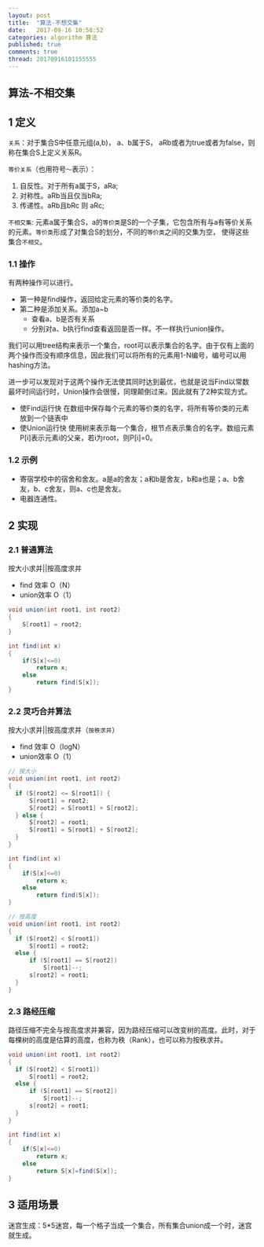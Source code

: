 ```yaml
---
layout: post
title:  "算法-不想交集"
date:   2017-09-16 10:58:52
categories: algorithm 算法
published: true
comments: true
thread: 20170916101155555
---
```

算法-不相交集
---
## 1 定义
`关系`：对于集合S中任意元组(a,b)， a、b属于S， aRb或者为true或者为false，则称在集合S上定义关系R。

`等价关系`（也用符号`～`表示）：
1. 自反性。对于所有a属于S，aRa;
2. 对称性。aRb当且仅当bRa;
3. 传递性。aRb且bRc 则 aRc;

`不相交集`: 元素a属于集合S，a的`等价类`是S的一个子集，它包含所有与a有等价关系的元素。`等价类`形成了对集合S的划分，不同的`等价类`之间的交集为空，
使得这些集合`不相交`。
### 1.1 操作
有两种操作可以进行。
- 第一种是find操作，返回给定元素的等价类的名字。
- 第二种是添加关系。添加a~b
  - 查看a、b是否有关系
  - 分别对a、b执行find查看返回是否一样。不一样执行union操作。

我们可以用tree结构来表示一个集合，root可以表示集合的名字。由于仅有上面的两个操作而没有顺序信息，因此我们可以将所有的元素用1-N编号，编号可以用hashing方法。

进一步可以发现对于这两个操作无法使其同时达到最优，也就是说当Find以常数最坏时间运行时，Union操作会很慢，同理颠倒过来。因此就有了2种实现方式。

- 使Find运行快
  在数组中保存每个元素的等价类的名字，将所有等价类的元素放到一个链表中
- 使Union运行快
  使用树来表示每一个集合，根节点表示集合的名字。数组元素P[i]表示元素i的父亲，若i为root，则P[i]=0。

### 1.2 示例
- 寄宿学校中的宿舍和舍友。a是a的舍友；a和b是舍友，b和a也是；a、b舍友，b、c舍友，则a、c也是舍友。
- 电器连通性。

## 2 实现
### 2.1 普通算法
按大小求并||按高度求并
- find 效率 O（N）
- union效率 O（1）
```java
void union(int root1, int root2)
{
    S[root1] = root2;
}

int find(int x)
{
    if(S[x]<=0)
        return x;
    else
        return find(S[x]);
}
```

### 2.2 灵巧合并算法
按大小求并||按高度求并（`按秩求并`）
- find 效率 O（logN）
- union效率 O（1）

```java
// 按大小
void union(int root1, int root2)
{
  if (S[root2] <= S[root1]) {
      S[root1] = root2;      
      S[root2] = S[root1] + S[root2];
  } else {
      S[root2] = root1;      
      S[root1] = S[root1] + S[root2];
  }
}

int find(int x)
{
    if(S[x]<=0)
        return x;
    else
        return find(S[x]);
}

// 按高度
void union(int root1, int root2)
{
  if (S[root2] < S[root1])
      S[root1] = root2;    
  else {
      if (S[root1] == S[root2])
          S[root1]--;      
      s[root2] = root1;    
  }
}
```

### 2.3 路经压缩
路径压缩不完全与按高度求并兼容，因为路经压缩可以改变树的高度。此时，对于每棵树的高度是估算的高度，也称为秩（Rank），也可以称为按秩求并。
```java
void union(int root1, int root2)
{
  if (S[root2] < S[root1])
      S[root1] = root2;    
  else {
      if (S[root1] == S[root2])
          S[root1]--;      
      s[root2] = root1;    
  }
}

int find(int x)
{
    if(S[x]<=0)
        return x;
    else
        return S[x]=find(S[x]);
}
```


## 3 适用场景
迷宫生成：5*5迷宫，每一个格子当成一个集合，所有集合union成一个时，迷宫就生成。
